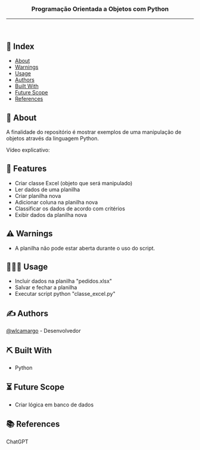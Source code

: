 <h3 align="center">Programação Orientada a Objetos com Python</h3>


<div align="center">
</div>

---

<p align="center"> 
    <br> 
</p>

## 📝 Index

- [About](#about)
- [Warnings](#warnings)
- [Usage](#usage)
- [Authors](#authors)
- [Built With](#built-with)
- [Future Scope](#future-scope)
- [References](#references)


## 🧐 About <a name="about"></a>

A finalidade do repositório é mostrar exemplos de uma manipulação de objetos através da linguagem Python. 

Vídeo explicativo: 

## 🚀 Features <a name="features"></a>
- Criar classe Excel (objeto que será manipulado) 
- Ler dados de uma planilha
- Criar planilha nova
- Adicionar coluna na planilha nova
- Classificar os dados de acordo com critérios
- Exibir dados da planilha nova

<!-- Adicionar link da imagem
<p align="center">
  <a href="" rel="noopener">
    <img src="https://github.com/wlcamargo/python_text_comparison/blob/main/images/planilha_comparacao_resultados.PNG" alt="Planilha">
  </a>
</p>
-->

## ⚠️ Warnings <a name="warnings"></a>
- A planilha não pode estar aberta durante o uso do script.

## 👨🏽‍🏫 Usage <a name="usage"></a>
- Incluir dados na planilha "pedidos.xlsx"
- Salvar e fechar a planilha
- Executar script python "classe_excel.py"
    
## ✍️ Authors <a name="authors"></a>

[@wlcamargo](https://www.linkedin.com/in/wallace-camargo-35b615171/) - Desenvolvedor

## ⛏️ Built With <a name="built-with"></a>
- Python

## ⏳ Future Scope <a name="future-scope"></a>
- Criar lógica em banco de dados

## 📚 References <a name="references"></a>

ChatGPT




